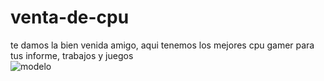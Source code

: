 # venta-de-cpu
te damos la bien venida amigo, aqui tenemos los mejores cpu gamer para tus informe, trabajos y juegos  
![modelo](https://github.com/user-attachments/assets/9e455be6-3fb7-4b36-a1ca-962b02f4bab7)
